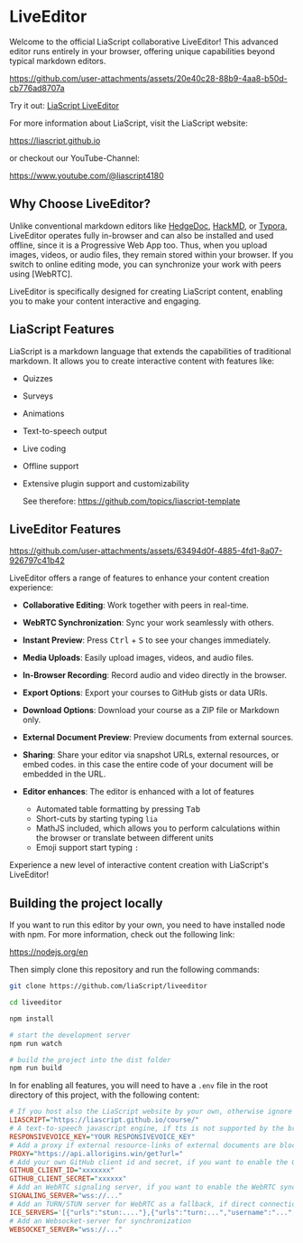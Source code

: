 # LiveEditor

Welcome to the official LiaScript collaborative LiveEditor! This advanced editor runs entirely in your browser, offering unique capabilities beyond typical markdown editors.

https://github.com/user-attachments/assets/20e40c28-88b9-4aa8-b50d-cb776ad8707a

Try it out: [LiaScript LiveEditor](https://liascript.github.io/LiveEditor/)

For more information about LiaScript, visit the LiaScript website:

https://liascript.github.io

or checkout our YouTube-Channel:

https://www.youtube.com/@liascript4180

## Why Choose LiveEditor?

Unlike conventional markdown editors like [HedgeDoc](https://hedgedoc.org), [HackMD](https://hackmd.io), or [Typora](https://typora.io/), LiveEditor operates fully in-browser and can also be installed and used offline, since it is a Progressive Web App too. Thus, when you upload images, videos, or audio files, they remain stored within your browser. If you switch to online editing mode, you can synchronize your work with peers using [WebRTC].

LiveEditor is specifically designed for creating LiaScript content, enabling you to make your content interactive and engaging.

## LiaScript Features

LiaScript is a markdown language that extends the capabilities of traditional markdown. It allows you to create interactive content with features like:

- Quizzes
- Surveys
- Animations
- Text-to-speech output
- Live coding
- Offline support
- Extensive plugin support and customizability

  See therefore: https://github.com/topics/liascript-template

## LiveEditor Features

https://github.com/user-attachments/assets/63494d0f-4885-4fd1-8a07-926797c41b42

LiveEditor offers a range of features to enhance your content creation experience:

- **Collaborative Editing**: Work together with peers in real-time.
- **WebRTC Synchronization**: Sync your work seamlessly with others.
- **Instant Preview**: Press <kbd>Ctrl</kbd> + <kbd>S</kbd> to see your changes immediately.
- **Media Uploads**: Easily upload images, videos, and audio files.
- **In-Browser Recording**: Record audio and video directly in the browser.
- **Export Options**: Export your courses to GitHub gists or data URIs.
- **Download Options**: Download your course as a ZIP file or Markdown only.
- **External Document Preview**: Preview documents from external sources.
- **Sharing**: Share your editor via snapshot URLs, external resources, or embed codes.
  in this case the entire code of your document will be embedded in the URL.
- **Editor enhances**: The editor is enhanced with a lot of features

  - Automated table formatting by pressing <kbd>Tab</kbd>
  - Short-cuts by starting typing `lia`
  - MathJS included, which allows you to perform calculations within the browser or translate between different units
  - Emoji support start typing `:`

Experience a new level of interactive content creation with LiaScript's LiveEditor!

## Building the project locally

If you want to run this editor by your own, you need to have installed node with npm.
For more information, check out the following link:

https://nodejs.org/en

Then simply clone this repository and run the following commands:

```bash
git clone https://github.com/liaScript/liveeditor

cd liveeditor

npm install

# start the development server
npm run watch

# build the project into the dist folder
npm run build
```

In for enabling all features, you will need to have a `.env` file in the root directory of this project, with the following content:

```ini
# If you host also the LiaScript website by your own, otherwise ignore this
LIASCRIPT="https://liascript.github.io/course/"
# A text-to-speech javascript engine, if tts is not supported by the browser
RESPONSIVEVOICE_KEY="YOUR RESPONSIVEVOICE_KEY"
# Add a proxy if external resource-links of external documents are blocked by CORS
PROXY="https://api.allorigins.win/get?url="
# Add your own GitHub client id and secret, if you want to enable the GitHub export
GITHUB_CLIENT_ID="xxxxxxx"
GITHUB_CLIENT_SECRET="xxxxxx"
# Add an WebRTC signaling server, if you want to enable the WebRTC synchronization
SIGNALING_SERVER="wss://..."
# Add an TURN/STUN server for WebRTC as a fallback, if direct connections are not possible
ICE_SERVERS='[{"urls":"stun:...."},{"urls":"turn:...","username":"...","credential":"...}, ...]'
# Add an Websocket-server for synchronization
WEBSOCKET_SERVER="wss://..."
```
